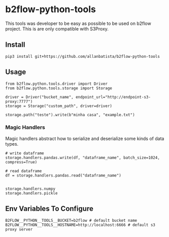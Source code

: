 # b2flow-python-tools

This tools was developer to be easy as possible to be used on b2flow project. This is are only compatible with S3Proxy.

## Install

```
pip3 install git+https://github.com/allanbatista/b2flow-python-tools
```

## Usage

```
from b2flow.python.tools.driver import Driver
from b2flow.python.tools.storage import Storage

driver = Driver("bucket_name", endpoint_url="http://endpoint-s3-proxy:7777")
storage = Storage("custom_path", driver=driver)

storage.path("teste").write(b"minha casa", "example.txt")
``` 

### Magic Handlers

Magic handlers abstract how to serialize and deserialize some kinds of data types.

```
# write dataframe
storage.handlers.pandas.write(df, "dataframe_name", batch_size=1024, compress=True)

# read dataframe
df = storage.handlers.pandas.read("dataframe_name")


storage.handlers.numpy
storage.handlers.pickle
```

## Env Variables To Configure

```
B2FLOW__PYTHON__TOOLS__BUCKET=b2flow # default bucket name
B2FLOW__PYTHON__TOOLS__HOSTNAME=http://localhost:6666 # default s3 proxy server
```